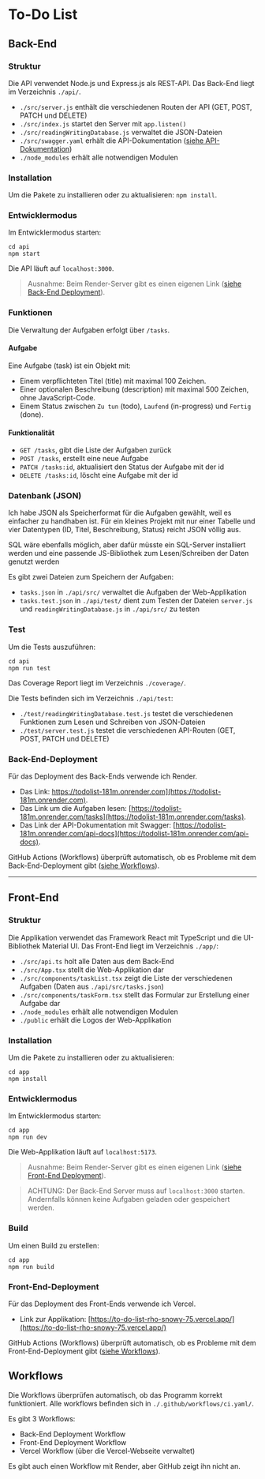 # To-Do List

## Back-End

### Struktur
Die API verwendet Node.js und Express.js als REST-API.
Das Back-End liegt im Verzeichnis `./api/`.

- `./src/server.js` enthält die verschiedenen Routen der API (GET, POST, PATCH und DELETE)
- `./src/index.js` startet den Server mit `app.listen()`
- `./src/readingWritingDatabase.js` verwaltet die JSON-Dateien
- `./src/swagger.yaml` erhält die API-Dokumentation ([siehe API-Dokumentation](#Back-End-Deployment))
- `./node_modules` erhält alle notwendigen Modulen

### Installation
Um die Pakete zu installieren oder zu aktualisieren: `npm install`.

### Entwicklermodus
Im Entwicklermodus starten: 
```
cd api
npm start
```

Die API läuft auf `localhost:3000`.  
>Ausnahme: Beim Render-Server gibt es einen eigenen Link ([siehe Back-End Deployment](#Back-End-Deployment)).

### Funktionen
Die Verwaltung der Aufgaben erfolgt über `/tasks`.

#### Aufgabe
Eine Aufgabe (task) ist ein Objekt mit:

- Einem verpflichteten Titel (title) mit maximal 100 Zeichen.
- Einer optionalen Beschreibung (description) mit maximal 500 Zeichen, ohne JavaScript-Code.
- Einem Status zwischen `Zu tun` (todo), `Laufend` (in-progress) und `Fertig` (done).

#### Funktionalität
- `GET /tasks`, gibt die Liste der Aufgaben zurück
- `POST /tasks`, erstellt eine neue Aufgabe
- `PATCH /tasks:id`, aktualisiert den Status der Aufgabe mit der id
- `DELETE /tasks:id`, löscht eine Aufgabe mit der id

### Datenbank (JSON)
Ich habe JSON als Speicherformat für die Aufgaben gewählt, weil es einfacher zu handhaben ist.
Für ein kleines Projekt mit nur einer Tabelle und vier Datentypen (ID, Titel, Beschreibung, Status) reicht JSON völlig aus.

SQL wäre ebenfalls möglich, aber dafür müsste ein SQL-Server installiert werden und eine passende JS-Bibliothek zum Lesen/Schreiben der Daten genutzt werden

Es gibt zwei Dateien zum Speichern der Aufgaben:

- `tasks.json` in `./api/src/` verwaltet die Aufgaben der Web-Applikation
- `tasks.test.json` in `./api/test/` dient zum Testen der Dateien `server.js` und `readingWritingDatabase.js` in `./api/src/` zu testen

### Test
Um die Tests auszuführen: 
```
cd api
npm run test
```

Das Coverage Report liegt im Verzeichnis `./coverage/`.

Die Tests befinden sich im Verzeichnis `./api/test`:

- `./test/readingWritingDatabase.test.js` testet die verschiedenen Funktionen zum Lesen und Schreiben von JSON-Dateien
- `./test/server.test.js` testet die verschiedenen API-Routen (GET, POST, PATCH und DELETE)

### Back-End-Deployment
Für das Deployment des Back-Ends verwende ich Render.

- Das Link: https://todolist-181m.onrender.com](https://todolist-181m.onrender.com).
- Das Link um die Aufgaben lesen: [https://todolist-181m.onrender.com/tasks](https://todolist-181m.onrender.com/tasks).
- Das Link der API-Dokumentation mit Swagger: [https://todolist-181m.onrender.com/api-docs](https://todolist-181m.onrender.com/api-docs).

GitHub Actions (Workflows) überprüft automatisch, ob es Probleme mit dem Back-End-Deployment gibt ([siehe Workflows](#Workflows)).

---

## Front-End

### Struktur
Die Applikation verwendet das Framework React mit TypeScript und die UI-Bibliothek Material UI.
Das Front-End liegt im Verzeichnis `./app/`:

- `./src/api.ts` holt alle Daten aus dem Back-End
- `./src/App.tsx` stellt die Web-Applikation dar
- `./src/components/taskList.tsx` zeigt die Liste der verschiedenen Aufgaben (Daten aus `./api/src/tasks.json`)
- `./src/components/taskForm.tsx` stellt das Formular zur Erstellung einer Aufgabe dar
- `./node_modules` erhält alle notwendigen Modulen
- `./public` erhält die Logos der Web-Applikation

### Installation
Um die Pakete zu installieren oder zu aktualisieren: 
```
cd app
npm install
```

### Entwicklermodus
Im Entwicklermodus starten: 
```
cd app
npm run dev
```
Die Web-Applikation läuft auf `localhost:5173`.
> Ausnahme: Beim Render-Server gibt es einen eigenen Link ([siehe Front-End Deployment](#Front-End-Deployment)).

> ACHTUNG: Der Back-End Server muss auf `localhost:3000` starten. Andernfalls können keine Aufgaben geladen oder gespeichert werden. 

### Build
Um einen Build zu erstellen: 
```
cd app
npm run build
```

### Front-End-Deployment
Für das Deployment des Front-Ends verwende ich Vercel.

- Link zur Applikation: [https://to-do-list-rho-snowy-75.vercel.app/](https://to-do-list-rho-snowy-75.vercel.app/)

GitHub Actions (Workflows) überprüft automatisch, ob es Probleme mit dem Front-End-Deployment gibt ([siehe Workflows](#Workflows)).  

## Workflows

Die Workflows überprüfen automatisch, ob das Programm korrekt funktioniert.
Alle workflows befinden sich in `./.github/workflows/ci.yaml/`.

Es gibt 3 Workflows:
- Back-End Deployment Workflow 
- Front-End Deployment Workflow
- Vercel Workflow (über die Vercel-Webseite verwaltet)

Es gibt auch einen Workflow mit Render, aber GitHub zeigt ihn nicht an.